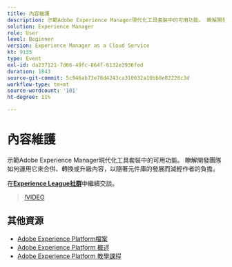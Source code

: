 ```yaml
---
title: 內容維護
description: 示範Adobe Experience Manager現代化工具套裝中的可用功能。 瞭解開發團隊如何運用它來合併、轉換或升級內容，以隨著元件庫的發展而減輕作者的負擔。
solution: Experience Manager
role: User
level: Beginner
version: Experience Manager as a Cloud Service
kt: 9135
type: Event
exl-id: da237121-7d66-49fc-864f-6132e3936fed
duration: 1843
source-git-commit: 5c946ab73e78d4243ca310032a10bb8e82228c3d
workflow-type: tm+mt
source-wordcount: '101'
ht-degree: 11%

---
```


# 內容維護

示範Adobe Experience Manager現代化工具套裝中的可用功能。 瞭解開發團隊如何運用它來合併、轉換或升級內容，以隨著元件庫的發展而減輕作者的負擔。

在&#x200B;**[Experience League社群](https://adobe.ly/3zJuUBH)**&#x200B;中繼續交談。

>[!VIDEO](https://video.tv.adobe.com/v/337577/?quality=12&learn=on&hidetitle=true)

## 其他資源

- [Adobe Experience Platform檔案](https://experienceleague.adobe.com/docs/experience-platform.html)
- [Adobe Experience Platform 概述](https://experienceleague.adobe.com/docs/experience-platform/landing/home.html?lang=zh-Hant)
- [Adobe Experience Platform 教學課程](https://experienceleague.adobe.com/docs/platform-learn/tutorials/overview.html?lang=zh-Hant)
